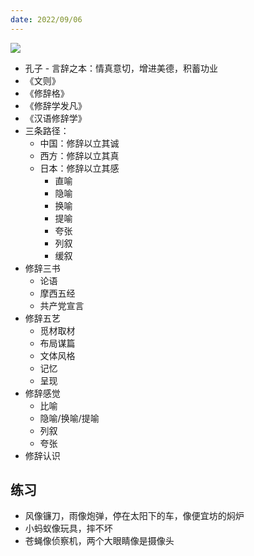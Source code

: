 ```yaml
---
date: 2022/09/06
---
```


<img src='https://static.openmindclub.com/FjQCEIH7X_DMAQJ2rJDR2C6lRU9O' />

- 孔子 - 言辞之本：情真意切，增进美德，积蓄功业
- 《文则》
- 《修辞格》
- 《修辞学发凡》
- 《汉语修辞学》
- 三条路径：
	- 中国：修辞以立其诚
	- 西方：修辞以立其真
	- 日本：修辞以立其感
		- 直喻
		- 隐喻
		- 换喻
		- 提喻
		- 夸张
		- 列叙
		- 缓叙
- 修辞三书
	- 论语
	- 摩西五经
	- 共产党宣言
- 修辞五艺
	- 觅材取材
	- 布局谋篇
	- 文体风格
	- 记忆
	- 呈现
- 修辞感觉
	- 比喻
	- 隐喻/换喻/提喻
	- 列叙
	- 夸张
- 修辞认识

## 练习
- 风像镰刀，雨像炮弹，停在太阳下的车，像便宜坊的焖炉
- 小蚂蚁像玩具，摔不坏
- 苍蝇像侦察机，两个大眼睛像是摄像头
